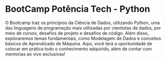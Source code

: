 <h1>BootCamp Potência Tech - Python</h1>

O Bootcamp traz os princípios da Ciência de Dados, utilizando Python, uma das linguagens de programação mais utilizadas por cientistas de dados, por meio de cursos, desafios de projeto e desafios de código. Além disso, exploraremos temas fundamentais, como Modelagem de Dados e conceitos básicos de Aprendizado de Máquina. Aqui, você terá a oportunidade de colocar em prática todo o conhecimento adquirido, além de contar com mentorias ao vivo exclusivas!
